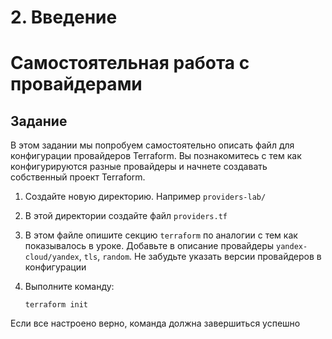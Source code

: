 # 2. Введение

Самостоятельная работа с провайдерами
======

Задание
------

В этом задании мы попробуем самостоятельно описать файл для конфигурации провайдеров Terraform. Вы познакомитесь с тем как конфигурируются разные провайдеры и начнете создавать собственный проект Terraform.

1. Создайте новую директорию. Например `providers-lab/`

2. В этой директории создайте файл `providers.tf`

3. В этом файле опишите секцию `terraform` по аналогии с тем как показывалось в уроке. Добавьте в описание провайдеры `yandex-cloud/yandex`, `tls`, `random`. Не забудьте указать версии провайдеров в конфигурации

4. Выполните команду:

    ```
    terraform init
    ```

Если все настроено верно, команда должна завершиться успешно
